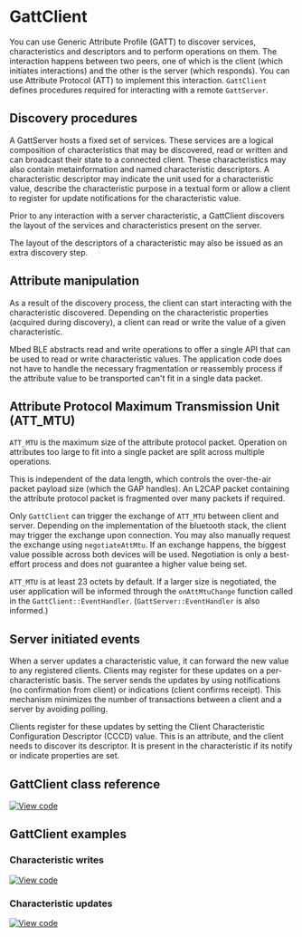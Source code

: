 # GattClient

You can use Generic Attribute Profile (GATT) to discover services, characteristics and descriptors and to perform operations on them. The interaction happens between two peers, one of which is the client (which initiates interactions) and the other is the server (which responds). You can use Attribute Protocol (ATT) to implement this interaction. `GattClient` defines procedures required for interacting with a remote `GattServer`.

## Discovery procedures

A GattServer hosts a fixed set of services. These services are a logical composition of characteristics that may be discovered, read or written and can broadcast their state to a connected client. These characteristics may also contain metainformation and named characteristic descriptors. A characteristic descriptor may indicate the unit used for a characteristic value, describe the characteristic purpose in a textual form or allow a client to register for update notifications for the characteristic value.

Prior to any interaction with a server characteristic, a GattClient discovers the layout of the services and characteristics present on the server.

The layout of the descriptors of a characteristic may also be issued as an extra discovery step.

## Attribute manipulation

As a result of the discovery process, the client can start interacting with the characteristic discovered. Depending on the characteristic properties (acquired during discovery), a client can read or write the value of a given characteristic.

Mbed BLE abstracts read and write operations to offer a single API that can be used to read or write characteristic values. The application code does not have to handle the necessary fragmentation or reassembly process if the attribute value to be transported can't fit in a single data packet.

## Attribute Protocol Maximum Transmission Unit (ATT_MTU)

`ATT_MTU` is the maximum size of the attribute protocol packet. Operation on attributes too large to fit into a single packet are split across multiple operations.

This is independent of the data length, which controls the over-the-air packet payload size (which the GAP handles). An L2CAP packet containing the attribute protocol packet is fragmented over many packets if required.

Only `GattClient` can trigger the exchange of `ATT_MTU` between client and server. Depending on the implementation of the bluetooth stack, the client may trigger the exchange upon connection. You may also manually request the exchange using `negotiateAttMtu`. If an exchange happens, the biggest value possible across both devices will be used. Negotiation is only a best-effort process and does not guarantee a higher value being set.

`ATT_MTU` is at least 23 octets by default. If a larger size is negotiated, the user application will be informed through the `onAttMtuChange` function called in the `GattClient::EventHandler`. (`GattServer::EventHandler` is also informed.)

## Server initiated events

When a server updates a characteristic value, it can forward the new value to any registered clients. Clients may register for these updates on a per-characteristic basis. The server sends the updates by using notifications (no confirmation from client) or indications (client confirms receipt). This mechanism minimizes the number of transactions between a client and a server by avoiding polling.

Clients register for these updates by setting the Client Characteristic Configuration Descriptor (CCCD) value. This is an attribute, and the client needs to discover its descriptor. It is present in the characteristic if its notify or indicate properties are set.

## GattClient class reference

[![View code](https://www.mbed.com/embed/?type=library)](https://os.mbed.com/docs/mbed-os/v6.15/mbed-os-api-doxy/classble_1_1_gatt_client.html)

## GattClient examples

### Characteristic writes

[![View code](https://www.mbed.com/embed/?url=https://github.com/ARMmbed/mbed-os-example-ble/blob/mbed-os-6.15.0/BLE_GattClient_CharacteristicWrite/source/)](https://github.com/ARMmbed/mbed-os-example-ble/blob/mbed-os-6.15.0/BLE_GattClient_CharacteristicWrite/source/main.cpp)

### Characteristic updates

[![View code](https://www.mbed.com/embed/?url=https://github.com/ARMmbed/mbed-os-example-ble/blob/mbed-os-6.15.0/BLE_GattClient_CharacteristicUpdates/source/)](https://github.com/ARMmbed/mbed-os-example-ble/blob/mbed-os-6.15.0/BLE_GattClient_CharacteristicUpdates/source/main.cpp)
